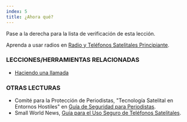 ```yaml
---
index: 5
title: ¿Ahora qué?
---
```

Pase a la derecha para la lista de verificación de esta lección.

Aprenda a usar radios en [Radio y Teléfonos Satelitales Principiante](umbrella://communications/radios-and-satellite-phones/beginner).

### LECCIONES/HERRAMIENTAS RELACIONADAS

*   [Haciendo una llamada](umbrella://communications/making-a-call)

### OTRAS LECTURAS

*   Comité para la Protección de Periodistas, "Tecnología Satelital en Entornos Hostiles" en [Guía de Seguridad para Periodistas](https://cpj.org/reports/2012/04/armed-conflict.php#6).
*   Small World News, [Guía para el Uso Seguro de Teléfonos Satelitales](http://smallworldnews.com/guides/#sat-phones-info).